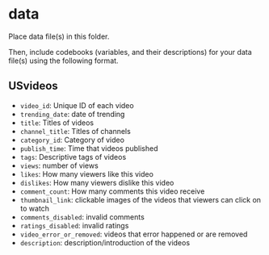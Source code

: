 # data

Place data file(s) in this folder.

Then, include codebooks (variables, and their descriptions) for your data file(s)
using the following format.

## USvideos

- `video_id`: Unique ID of each video
- `trending_date`: date of trending
- `title`: Titles of videos
- `channel_title`: Titles of channels
- `category_id`: Category of video
- `publish_time`: Time that videos published
- `tags`: Descriptive tags of videos
- `views`: number of views 
- `likes`: How many viewers like this video
- `dislikes`: How many viewers dislike this video
- `comment_count`: How many comments this video receive
- `thumbnail_link`: clickable images of the videos that viewers can click on to watch
- `comments_disabled`: invalid comments
- `ratings_disabled`: invalid ratings
- `video_error_or_removed`: videos that error happened or are removed
- `description`: description/introduction of the videos

